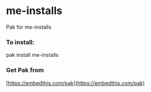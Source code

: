 me-installs
===

Pak for me-installs

### To install:

pak install me-installs

### Get Pak from

[https://embedthis.com/pak](https://embedthis.com/pak)

